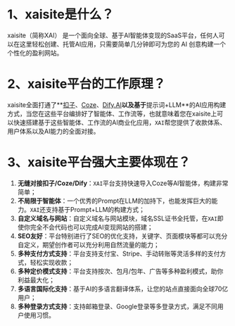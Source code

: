 # 1、xaisite是什么？

xaisite（简称XAI） 是一个面向全球、基于AI智能体变现的SaaS平台，任何人可以在这里轻松创建、托管AI应用，只需要简单几分钟即可为您的 AI 创意构建一个个性化的盈利网站。

# 2、xaisite平台的工作原理？

xaisite全面打通了**[扣子](https://www.coze.cn/)、[Coze](https://www.coze.com/)、[Dify.AI](https://dify.ai/)**以及基于**提示词+LLM**的AI应用构建方式，当您在这些平台编排好了智能体、工作流等，也就意味着您在xaisite上可以快速搭建基于这些智能体、工作流的AI商业化应用，`XAI`帮您提供了收款体系、用户体系以及AI能力的全面对接。

# 3、xaisite平台强大主要体现在？

1. **无缝对接扣子/Coze/Dify**：`XAI`平台支持快速导入Coze等AI智能体，构建非常简单；
2. **不局限于智能体**：一个优秀的Prompt在LLM的加持下，也能发挥巨大的能力。`XAI`还支持基于Prompt+LLM的构建方式；
3. **自定义域名与网站**：自定义域名与网站模块，域名SSL证书全托管，在`XAI`即使你完全不会代码也可以完成AI变现网站的搭建；
4. **SEO友好**：平台特别进行了SEO的优化支持，关键字、页面模块等都可以充分自定义，期望创作者可以充分利用自然流量的能力；
5. **多种支付方式支持**：平台支持支付宝、Stripe、手动转账等灵活多样的支付方式，轻松实现收款；
6. **多种定价模式支持**：平台支持按次、包月/包年、广告等多种盈利模式，助你利益最大化；
7. **多语言国际化支持**：基于AI的多语言翻译体系，让您的站点直接面向全球70亿用户；
8. **多种登录方式支持**：支持邮箱登录、Google登录等多登录方式，满足不同用户使用习惯。